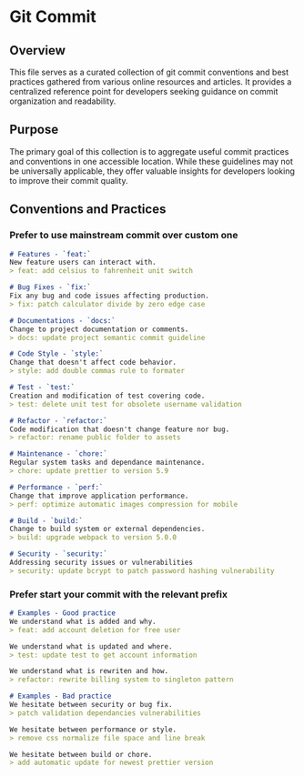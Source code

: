 # Git Commit

## Overview

This file serves as a curated collection of git commit conventions and best practices gathered from various online resources and articles. It provides a centralized reference point for developers seeking guidance on commit organization and readability.

## Purpose

The primary goal of this collection is to aggregate useful commit practices and conventions in one accessible location. While these guidelines may not be universally applicable, they offer valuable insights for developers looking to improve their commit quality.

## Conventions and Practices

### Prefer to use mainstream commit over custom one

```md
# Features - `feat:`
New feature users can interact with.
> feat: add celsius to fahrenheit unit switch

# Bug Fixes - `fix:`
Fix any bug and code issues affecting production.
> fix: patch calculator divide by zero edge case

# Documentations - `docs:`
Change to project documentation or comments.
> docs: update project semantic commit guideline

# Code Style - `style:`
Change that doesn't affect code behavior.
> style: add double commas rule to formater

# Test - `test:`
Creation and modification of test covering code.
> test: delete unit test for obsolete username validation

# Refactor - `refactor:`
Code modification that doesn't change feature nor bug.
> refactor: rename public folder to assets

# Maintenance - `chore:`
Regular system tasks and dependance maintenance.
> chore: update prettier to version 5.9

# Performance - `perf:`
Change that improve application performance.
> perf: optimize automatic images compression for mobile

# Build - `build:`
Change to build system or external dependencies.
> build: upgrade webpack to version 5.0.0

# Security - `security:`
Addressing security issues or vulnerabilities
> security: update bcrypt to patch password hashing vulnerability
```


### Prefer start your commit with the relevant prefix

```md
# Examples - Good practice
We understand what is added and why.
> feat: add account deletion for free user

We understand what is updated and where.
> test: update test to get account information

We understand what is rewriten and how.
> refactor: rewrite billing system to singleton pattern

# Examples - Bad practice
We hesitate between security or bug fix.
> patch validation dependancies vulnerabilities

We hesitate between performance or style.
> remove css normalize file space and line break  

We hesitate between build or chore.
> add automatic update for newest prettier version
```

